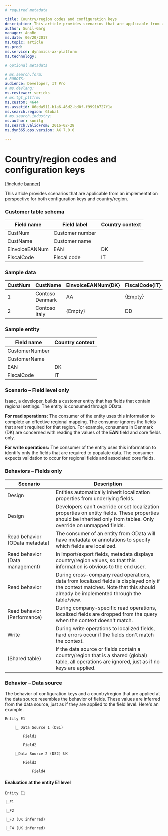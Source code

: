 ```yaml
---
# required metadata

title: Country/region codes and configuration keys
description: This article provides scenarios that are applicable from an implementation perspective for both configuration keys and country/region.
author: Sunil-Garg
manager: AnnBe
ms.date: 06/20/2017
ms.topic: article
ms.prod: 
ms.service: dynamics-ax-platform
ms.technology: 

# optional metadata

# ms.search.form: 
# ROBOTS: 
audience: Developer, IT Pro
# ms.devlang: 
ms.reviewer: sericks
# ms.tgt_pltfrm: 
ms.custom: 4644
ms.assetid: 86eda511-b1a6-46d2-bd0f-f9991b727f1a
ms.search.region: Global
# ms.search.industry: 
ms.author: sunilg
ms.search.validFrom: 2016-02-28
ms.dyn365.ops.version: AX 7.0.0

---
```


# Country/region codes and configuration keys

[!include [banner](../includes/banner.md)]

This article provides scenarios that are applicable from an implementation perspective for both configuration keys and country/region.

### Customer table schema

| Field name     | Field label     | Country context |
|----------------|-----------------|-----------------|
| CustNum        | Customer number |                 |
| CustName       | Customer name   |                 |
| EinvoiceEANNum | EAN             | DK              |
| FiscalCode     | Fiscal code     | IT              |

### Sample data

| CustNum | CustName        | EinvoiceEANNum{DK} | FiscalCode{IT} | DataAreaId |
|---------|-----------------|--------------------|----------------|------------|
| 1       | Contoso Denmark | AA                 | {Empty}        | DK         |
| 2       | Contoso Italy   | {Empty}            | DD             | IT         |

### Sample entity

| Field name     | Country context |
|----------------|-----------------|
| CustomerNumber |                 |
| CustomerName   |                 |
| EAN            | DK              |
| FiscalCode     | IT              |

### Scenario – Field level only

Isaac, a developer, builds a customer entity that has fields that contain regional settings. The entity is consumed through OData.

**For read operations:** The consumer of the entity uses this information to complete an effective regional mapping. The consumer ignores the fields that aren't required for that region. For example, consumers in Denmark (DK) are concerned with reading the values of the **EAN** field and core fields only.

**For write operations:** The consumer of the entity uses this information to identify only the fields that are required to populate data. The consumer expects validation to occur for regional fields and associated core fields.

### Behaviors – Fields only

| Scenario                        | Description |
|---------------------------------|-------------|
| Design                          | Entities automatically inherit localization properties from underlying fields. |
| Design                          | Developers can’t override or set localization properties on entity fields. These properties should be inherited only from tables. Only override on unmapped fields. |
| Read behavior (OData metadata)  | The consumer of an entity from OData will have metadata or annotations to specify which fields are localized. |
| Read behavior (Data management) | In import/export fields, metadata displays country/region values, so that this information is obvious to the end user. |
| Read behavior                   | During cross-company read operations, data from localized fields is displayed only if the context matches. Note that this should already be implemented through the table/view. |
| Read behavior (Performance)     | During company-specific read operations, localized fields are dropped from the query when the context doesn't match. |
| Write                           | During write operations to localized fields, hard errors occur if the fields don't match the context. |
| (Shared table)                  | If the data source or fields contain a country/region that is a shared (global) table, all operations are ignored, just as if no keys are applied. |

### Behavior – Data source

The behavior of configuration keys and a country/region that are applied at the data source resembles the behavior of fields. These values are inferred from the data source, just as if they are applied to the field level. Here's an example.

```Text
Entity E1

    |_ Data Source 1 (DS1)

        Field1

        Field2

    |_Data Source 2 (DS2) UK

        Field3

            Field4
```

#### Evaluation at the entity E1 level

```Text
Entity E1

|_F1

|_F2

|_F3 (UK inferred)

|_F4 (UK inferred)
```